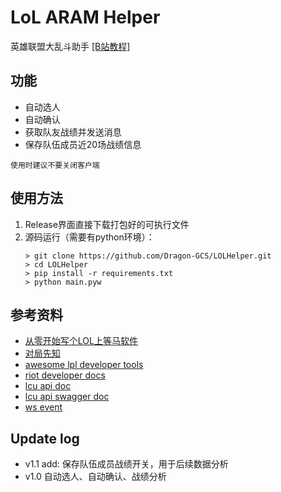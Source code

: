 # LoL ARAM Helper

英雄联盟大乱斗助手 [[B站教程]](https://www.bilibili.com/video/BV1U341137PF)

## 功能

- 自动选人
- 自动确认
- 获取队友战绩并发送消息
- 保存队伍成员近20场战绩信息

``使用时建议不要关闭客户端``

## 使用方法

1. Release界面直接下载打包好的可执行文件
2. 源码运行（需要有python环境）：
    ```shell
    > git clone https://github.com/Dragon-GCS/LOLHelper.git
    > cd LOLHelper
    > pip install -r requirements.txt
    > python main.pyw
    ```

## 参考资料

- [从零开始写个LOL上等马软件](https://www.bilibili.com/video/BV1A34y117kh)
- [对局先知](https://github.com/real-web-world/hh-lol-prophet)
- [awesome lpl developer tools](https://github.com/CommunityDragon/awesome-league#developer-tools)
- [riot developer docs](https://developer.riotgames.com/docs/lol)
- [lcu api doc](https://lcu.vivide.re/)
- [lcu api swagger doc](https://www.mingweisamuel.com/lcu-schema/tool/)
- [ws event](https://hextechdocs.dev/getting-started-with-the-lcu-websocket/)

## Update log

- v1.1 add: 保存队伍成员战绩开关，用于后续数据分析
- v1.0 自动选人、自动确认、战绩分析
